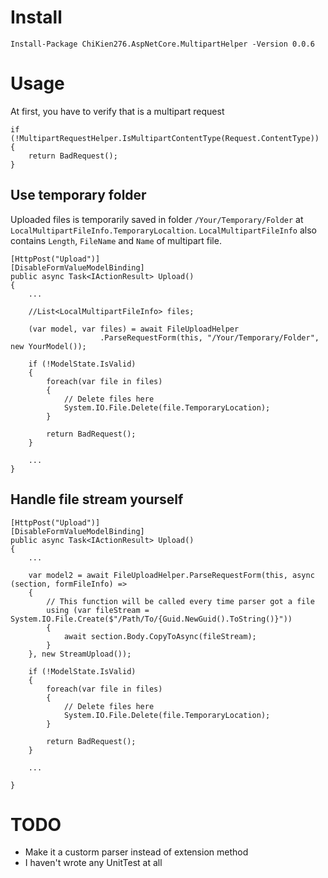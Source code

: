 # Install
```
Install-Package ChiKien276.AspNetCore.MultipartHelper -Version 0.0.6 
```

# Usage
At first, you have to verify that is a multipart request
```
if (!MultipartRequestHelper.IsMultipartContentType(Request.ContentType))
{
    return BadRequest();
}
```
## Use temporary folder

Uploaded files is temporarily saved in folder `/Your/Temporary/Folder` at `LocalMultipartFileInfo.TemporaryLocaltion`. `LocalMultipartFileInfo` also contains `Length`, `FileName` and `Name` of multipart file.

```
[HttpPost("Upload")]
[DisableFormValueModelBinding]
public async Task<IActionResult> Upload()
{
    ...
    
    //List<LocalMultipartFileInfo> files;
    
    (var model, var files) = await FileUploadHelper
                    .ParseRequestForm(this, "/Your/Temporary/Folder", new YourModel());

    if (!ModelState.IsValid)
    {
        foreach(var file in files)
        {
            // Delete files here
            System.IO.File.Delete(file.TemporaryLocation);
        }
        
        return BadRequest();
    }
    
    ...
}
```
## Handle file stream yourself

```
[HttpPost("Upload")]
[DisableFormValueModelBinding]
public async Task<IActionResult> Upload()
{
    ...
    
    var model2 = await FileUploadHelper.ParseRequestForm(this, async (section, formFileInfo) =>
    {
        // This function will be called every time parser got a file 
        using (var fileStream = System.IO.File.Create($"/Path/To/{Guid.NewGuid().ToString()}"))
        {
            await section.Body.CopyToAsync(fileStream);
        }
    }, new StreamUpload());

    if (!ModelState.IsValid)
    {
        foreach(var file in files)
        {
            // Delete files here
            System.IO.File.Delete(file.TemporaryLocation);
        }
        
        return BadRequest();
    }
    
    ...
    
}
```
# TODO
* Make it a custorm parser instead of extension method
* I haven't wrote any UnitTest at all
